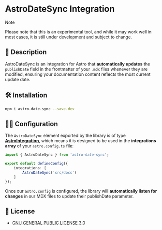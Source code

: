 # AstroDateSync Integration

> [!NOTE]  
> Please note that this is an experimental tool, and while it may work well in most cases, it is still under development and subject to change.

## 🤔 Description
AstroDateSync is an integration for Astro that **automatically updates** the `publishDate` field in the frontmatter of your `.mdx` files whenever they are modified, ensuring your documentation content reflects the most current update date.

## 🛠️ Installation

```bash
npm i astro-date-sync --save-dev
```

## 🧑‍🚀 Configuration

The `AstroDateSync` element exported by the library is of type [**AstroIntegration**](), which means it is designed to be used in the **integrations array** of your `astro.config.ts` file:

```ts
import { AstroDateSync } from 'astro-date-sync';

export default defineConfig({
    integrations: [
        AstroDateSync('src/docs')
    ]
});
```

Once our `astro.config` is configured, the library will **automatically listen for changes** in our MDX files to update their publishDate parameter.

## 📝 License

- [GNU GENERAL PUBLIC LICENSE 3.0]()